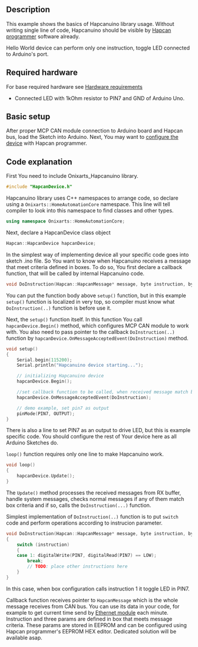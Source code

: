## Description
This example shows the basics of Hapcanuino library usage. Without writing single line of code, Hapcanuino should be visible by [Hapcan programmer](http://hapcan.com/software/hap/) software already.

Hello World device can perform only one instruction, toggle LED connected to Arduino's port.

## Required hardware
For base required hardware see [Hardware requirements](https://github.com/Onixarts/Hapcanuino/wiki/Hardware-requirements)

- Connected LED with 1kOhm resistor to PIN7 and GND of Arduino Uno.

## Basic setup
After proper MCP CAN module connection to Arduino board and Hapcan bus, load the Sketch into Arduino.
Next, You may want to [configure the device](https://github.com/Onixarts/Hapcanuino/wiki/Configuring-device) with Hapcan programmer.


## Code explanation

First You need to include Onixarts_Hapcanuino library.
```C++
#include "HapcanDevice.h"
```
Hapcanuino library uses C++ namespaces to arrange code, so declare using a `Onixarts::HomeAutomationCore` namespace. This line will tell compiler to look into this namespace to find classes and other types.
```C++
using namespace Onixarts::HomeAutomationCore;
```
Next, declare a HapcanDevice class object
```C++
Hapcan::HapcanDevice hapcanDevice;
```
In the simplest way of implementing device all your specific code goes into sketch .ino file. So You want to know when Hapcanuino receives a message that meet criteria defined in boxes. To do so, You first declare a callback function, that will be called by internal Hapcanuino code.
```C++
void DoInstruction(Hapcan::HapcanMessage* message, byte instruction, byte param1, byte param2, byte param3);
```
You can put the function body above `setup()` function, but in this example `setup()` function is localized in very top, so compiler must know what `DoInstruction(..)` function is before use it.

Next, the `setup()` function itself. In this function You call `hapcanDevice.Begin()` method, which configures MCP CAN module to work with. You also need to pass pointer to the callback `DoInstruction(..)` function by `hapcanDevice.OnMessageAcceptedEvent(DoInstruction)` method.
```C++
void setup()
{
	Serial.begin(115200);
	Serial.println("Hapcanuino device starting...");

	// initializing Hapcanuino device
	hapcanDevice.Begin();

	//set callback function to be called, when received message match box criteria
	hapcanDevice.OnMessageAcceptedEvent(DoInstruction);

	// demo example, set pin7 as output
	pinMode(PIN7, OUTPUT);
}
```
There is also a line to set PIN7 as an output to drive LED, but this is example specific code. You should configure the rest of Your device here as all Arduino Sketches do.

`loop()` function requires only one line to make Hapcanuino work.
```C++
void loop()
{
	hapcanDevice.Update();
}
```
The `Update()` method processes the received messages from RX buffer, handle system messages, checks normal messages if any of them match box criteria and if so, calls the `DoInstruction(...)` function.

Simplest implementation of `DoInstruction(..)` function is to put `switch` code and perform operations according to instrucion parameter.
```C++
void DoInstruction(Hapcan::HapcanMessage* message, byte instruction, byte param1, byte param2, byte param3)
{
	switch (instruction)
	{
	case 1: digitalWrite(PIN7, digitalRead(PIN7) == LOW);
		break;
		// TODO: place other instructions here
	}
}
```
In this case, when box configuration calls instruction 1 it toggle LED in PIN7.

Callback function receives pointer to `HapcanMessage` which is the whole message receives from CAN bus. You can use its data in your code, for example to get current time send by [Ethernet module](http://hapcan.com/devices/universal/univ_3/univ_3-102-0-x/index.htm) each minute.
Instruction and three params are defined in box that meets message criteria. These params are stored in EEPROM and can be configured using Hapcan programmer's EEPROM HEX editor. Dedicated solution will be available asap.